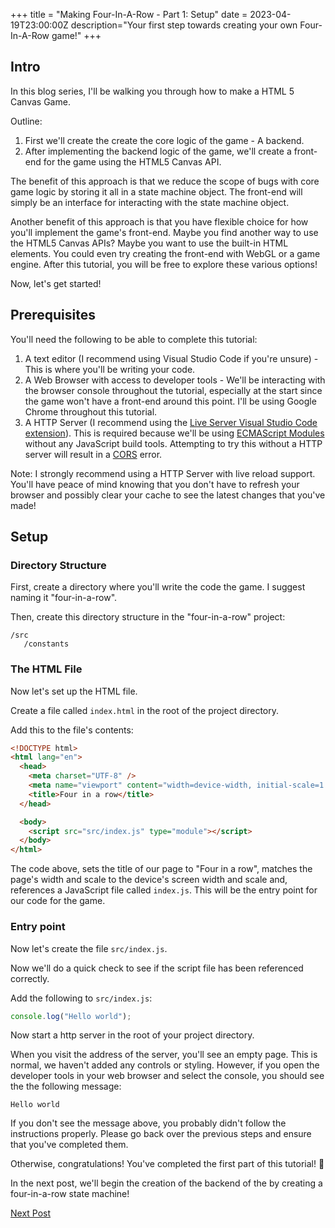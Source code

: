 +++
title = "Making Four-In-A-Row - Part 1: Setup"
date = 2023-04-19T23:00:00Z
description="Your first step towards creating your own Four-In-A-Row game!"
+++

## Intro

In this blog series, I'll be walking you through how to make a HTML 5 Canvas Game.

Outline:

1. First we'll create the create the core logic of the game - A backend.
2. After implementing the backend logic of the game, we'll create a front-end
   for the game using the HTML5 Canvas API.

The benefit of this approach is that we reduce the scope of bugs with core game
logic by storing it all in a state machine object. The front-end will simply be
an interface for interacting with the state machine object.

Another benefit of this approach is that you have flexible choice for how you'll
implement the game's front-end. Maybe you find another way to use the HTML5 Canvas APIs? Maybe you want to use the built-in HTML elements. You could even try creating
the front-end with WebGL or a game engine. After this tutorial, you will be free
to explore these various options!

Now, let's get started!

## Prerequisites

You'll need the following to be able to complete this tutorial:

1. A text editor (I recommend using Visual Studio Code if you're unsure) -
   This is where you'll be writing your code.
2. A Web Browser with access to developer tools - We'll be interacting with the browser console throughout the tutorial, especially at the start since the game
   won't have a front-end around this point. I'll be using Google Chrome throughout this tutorial.
3. A HTTP Server (I recommend using the
   [Live Server Visual Studio Code extension](https://marketplace.visualstudio.com/items?itemName=ritwickdey.LiveServer)). This is required because we'll be using
   [ECMAScript Modules](https://developer.mozilla.org/en-US/docs/Web/JavaScript/Guide/Modules) without any JavaScript build tools. Attempting to try this without a HTTP
   server will result in a [CORS](https://developer.mozilla.org/en-US/docs/Web/HTTP/CORS) error.

Note: I strongly recommend using a HTTP Server with live reload support. You'll have peace of mind
knowing that you don't have to refresh your browser and possibly clear your cache to see the latest
changes that you've made!

## Setup

### Directory Structure

First, create a directory where you'll write the code the game. I suggest naming
it "four-in-a-row".

Then, create this directory structure in the "four-in-a-row" project:

```
/src
   /constants
```

### The HTML File

Now let's set up the HTML file.

Create a file called `index.html` in the root of the project directory.

Add this to the file's contents:

```html
<!DOCTYPE html>
<html lang="en">
  <head>
    <meta charset="UTF-8" />
    <meta name="viewport" content="width=device-width, initial-scale=1.0" />
    <title>Four in a row</title>
  </head>

  <body>
    <script src="src/index.js" type="module"></script>
  </body>
</html>
```

The code above, sets the title of our page to "Four in a row", matches the page's
width and scale to the device's screen width and scale and, references a JavaScript file called `index.js`. This will be the entry point for our code for the game.

### Entry point

Now let's create the file `src/index.js`.

Now we'll do a quick check to see if the script file has been referenced correctly.

Add the following to `src/index.js`:

```js
console.log("Hello world");
```

Now start a http server in the root of your project directory.

When you visit the address of the server, you'll see an empty page. This is normal, we haven't added any controls or styling.
However, if you open the developer tools in your web browser and select the console, you should see the the following message:

```
Hello world
```

If you don't see the message above, you probably didn't follow the instructions properly. Please go back over the previous
steps and ensure that you've completed them.

Otherwise, congratulations! You've completed the first part of this tutorial! 🥳

In the next post, we'll begin the creation of the backend of the by creating a four-in-a-row state machine!

[Next Post](@/blog/making-four-in-a-row-part-2.md)
